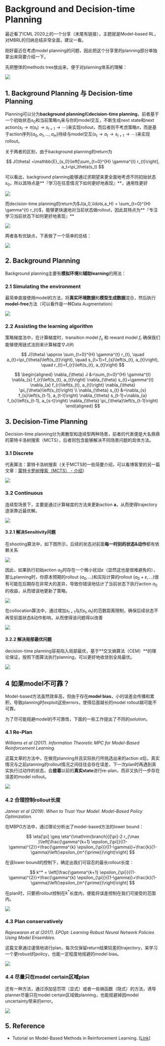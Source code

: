 # Background and Decision-time Planning

最近看了ICML 2020上的一个分享（末尾有链接），主题就是Model-based RL，对MBRL的归纳总结非常全面，建议一看。

刚好最近在考虑model planning的问题，因此把这个分享里的planning部分单独拿出来简要介绍一下。

先把整体的methods tree放出来，便于对planning体系的理解：

![](imgs/background_and_decision-time_planning/image-20200723195453643.png)

## 1. Background Planning 与 Decision-time Planning

Planning可以分为**background planning**和**decision-time planning**，前者基于一个初始状态$s_0$和当前策略$\pi_t$来与你的model交互，不断生成next state和next action($s_t\rightarrow \pi(s_t)\rightarrow s_{t+1}\rightarrow\cdots$)来实现rollout，而后者则不考虑策略$\pi$，而是基于action序列$\{a_0, a_1,\ldots ,a_H\}$持续与model交互($s_t\rightarrow a_t\rightarrow s_{t+1}\rightarrow\cdots$)来实现rollout。

关于两者的区别，由于background planning的return为

$$
J(\theta) =\mathbb{E}_{s_0}\left[\sum_{t=0}^{H} \gamma^{t} r_{t}\right], a_t=\pi_\theta(s_t)
$$

可以看出，background planning能够通过求期望来更全面地考虑不同初始状态$s_0$，所以其特点是**『学习在任意情况下如何更好地表现』**，通用性更好

![](imgs/background_and_decision-time_planning/image-20200723191711684.png)

而decision-time planning的return为$J(a_0,\ldots,a_H) = \sum_{t=0}^{H} \gamma^{t} r_{t}$，能够更快速地对当前状态做rollout，因此其特点为**『专注学习当前状态下如何更好地表现』**

![](imgs/background_and_decision-time_planning/image-20200723191703814.png)

两者各有优缺点，下表做了一个简单的总结：

![](imgs/background_and_decision-time_planning/image-20200723192056092.png)

## 2. Background Planning

Background planning主要有**模拟环境**和**辅助learning**的用法：

### 2.1 Simulating the environment

最简单直接使用model的方法，将**真实环境数据**和**模型生成数据**混合，然后执行**model-free**方法（可以看作是一种Data Augmentation）

![](imgs/background_and_decision-time_planning/image-20200723185530602.png)



### 2.2 Assisting the learning algorithm

策略梯度法中，在计算梯度时，transition model $f_s$ 和 reward model $f_r$ 确保我们能够使用链式法则来计算梯度$\nabla J(\theta)$

$$
J(\theta) \approx \sum_{t=0}^{H} \gamma^{t} r_{t}, \quad a_{t}=\pi_{\theta}\left(s_{t}\right), \quad s_{t+1}=f_{s}\left(s_{t}, a_{t}\right), \quad r_{t}=f_{r}\left(s_{t}, a_{t}\right)
$$

$$
\begin{aligned}
\nabla_{\theta} J &=\sum_{t=0}^{H} \gamma^{t} \nabla_{s} f_{r}\left(s_{t}, a_{t}\right) \nabla_{\theta} s_{t}+\gamma^{t} \nabla_{a} f_{r}\left(s_{t}, a_{t}\right) \nabla_{\theta} \pi_{\theta}\left(s_{t}\right) \\
\nabla_{\theta} s_{t} &=\nabla_{s} f_{s}\left(s_{t-1}, a_{t-t}\right) \nabla_{\theta} s_{t-1}+\nabla_{a} f_{s}\left(s_{t-1}, a_{s-t}\right) \nabla_{\theta} \pi_{\theta}\left(s_{t-1}\right)
\end{aligned}
$$


## 3. Decision-Time Planning

Decision-time planning分为离散型和连续型两种场景，前者的代表便是大名鼎鼎的蒙特卡洛树搜索（MCTS），后者则包含能够解决不同场景问题的具体方法。

### 3.1 Discrete

代表算法：蒙特卡洛树搜索（关于MCTS的一些简要介绍，可以看博客里的另一篇文章：[蒙特卡罗树搜索（MCTS） - 介绍](/notes/paper-reading/MCTS_introduction/)）

![](imgs/background_and_decision-time_planning/image-20200723192726819.png)

### 3.2 Continuous

连续型场景下，主要是通过计算梯度的方法来更新action $\boldsymbol{a}$，从而使得trajectory逐渐靠近最优解。

![](imgs/background_and_decision-time_planning/image-20200723192937574.png)



#### 3.2.1 解决Sensitivity问题

在shooting算法中，如下图所示，后续的状态对前面**每一时刻的状态&动作**都有依赖关系

![](imgs/background_and_decision-time_planning/image-20200723193413251.png)

因此，如果执行初始action $a_0$时存在一个微小扰动$\varepsilon$（显然这也是很难避免的），那么planning时，你原本预期的rollout $(a_0,\ldots)$和实际计算的rollout $(a_0+\varepsilon,\ldots)$很有可能在后期存在非常大的差异，导致你错误地估计了当前状态下执行action $a_0$的收益，从而错误地更新了策略。

![](imgs/background_and_decision-time_planning/image-20200723193444994.png)

在collocation算法中，通过增加$s_{t+1}$与$f(s_t,a_t)$的范数距离限制，确保后续状态不再受前面状态&动作影响，从而使得该问题得以改善

![](imgs/background_and_decision-time_planning/image-20200723194052146.png)

#### 3.2.2 解决局部最优问题

decision-time planning容易陷入局部最优，基于**交叉熵算法（CEM）**的理论保证，按照下图算法执行planning，可以更好地收敛到全局最优。

![](imgs/background_and_decision-time_planning/image-20200723195250149.png)

## 4 如果model不可靠？

Model-based方法虽然效率高，但由于存在**model bias**，小的误差会传播和累积，导致planning时exploit这些errors，使得后面越长的model rollout越可能不可靠。

为了尽可能规避model的不可靠性，下面的一些工作提出了不同的solution。

### 4.1 Re-Plan

*Williams et al (2017). Information Theoretic MPC for Model-Based Reinforcement Learning.*

这篇文章的方法中，在做完planning并且实际执行所挑选出来的action $a$后，真实情况与之前planning的rollout情况之间往往会存在误差，下一次plan时再遇到真实执行过动作的状态，会**接着**以前的**真实state**进行re-plan，而非又执行一步存在误差的model rollout。

![](imgs/background_and_decision-time_planning/image-20200723200619204.png)



### 4.2 合理控制rollout长度

*Janner et al (2019). When to Trust Your Model: Model-Based Policy Optimization.*

在MBPO方法中，通过理论分析出了model-based方法的lower bound：

$$
\eta[\pi] \geq \eta^{\mathrm{branch}}[\pi]-2 r_{\max }\left[\frac{\gamma^{k+1} \epsilon_{\pi}}{(1-\gamma)^{2}}+\frac{\gamma^{k} \epsilon_{\pi}}{(1-\gamma)}+\frac{k}{1-\gamma}\left(\epsilon_{m^{\prime}}\right)\right]
$$

在该lower bound的控制下，确定出我们可容忍的最长rollout长度：

$$
k^* = \left[\frac{\gamma^{k+1} \epsilon_{\pi}}{(1-\gamma)^{2}}+\frac{\gamma^{k} \epsilon_{\pi}}{(1-\gamma)}+\frac{k}{1-\gamma}\left(\epsilon_{m^{\prime}}\right)\right]
$$

在plan时，只要把rollout控制在$k^*$长度内，便能将误差控制在我们可接受的范围内。

![](imgs/background_and_decision-time_planning/image-20200724110906460.png)



### 4.3 Plan conservatively

*Rajeswaran et al (2017). EPOpt: Learning Robust Neural Network Policies Using Model Ensembles.*

这篇文章通过谨慎地进行plan，每次仅保留return结果较差的trajectory，来学习一个更robust的policy，也能一定程度地规避的model bias。

![](imgs/background_and_decision-time_planning/image-20200724100146499.png)

### 4.4 尽量只在model certain区域plan

还有一种方法，通过添加惩罚项（显式）或者一些熵函数（隐式）的方法，诱导planner尽量只在model certain区域做planning，也能规避掉因model uncertainty带来的error。

![](imgs/background_and_decision-time_planning/image-20200724111855486.png)

## 5. Reference

- Tutorial on Model-Based Methods in Reinforcement Learning. [[Link]](https://sites.google.com/view/mbrl-tutorial)